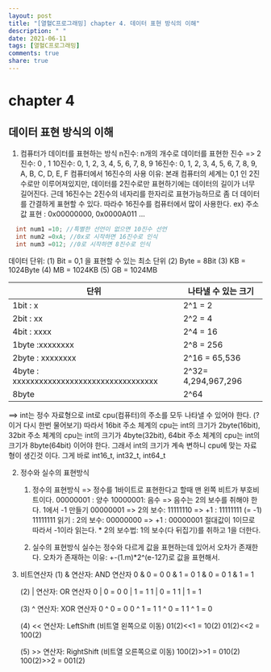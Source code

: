 ```yaml
---
layout: post
title: "[열혈C프로그래밍] chapter 4. 데이터 표현 방식의 이해"
description: " "
date: 2021-06-11
tags: [열혈C프로그래밍]
comments: true
share: true
---
```


# chapter 4
## 데이터 표현 방식의 이해 

1. 컴퓨터가 데이터를 표현하는 방식
  n진수: n개의 개수로 데이터를 표현한 진수
  => 2진수: 0 , 1
     10진수: 0, 1, 2, 3, 4, 5, 6, 7, 8, 9
		 16진수: 0, 1, 2, 3, 4, 5, 6, 7, 8, 9, A, B, C, D, E, F
  컴퓨터에서 16진수의 사용 이유:
  본래 컴퓨터의 세계는 0,1 인 2진수로만 이루어져있지만, 데이터를 2진수로만 표현하기에는
  데이터의 길이가 너무 길어진다. 근데 16진수는 2진수의 네자리를 한자리로 표현가능하므로
  좀 더 데이터를 간결하게 표현할 수 있다. 따라수 16진수를 컴퓨터에서 많이 사용한다.
  ex) 주소값 표현 : 0x00000000, 0x0000A011 ...
```c
  int num1 =10; //특별한 선언이 없으면 10진수 선언
  int num2 =0xA; //0x로 시작하면 16진수로 인식
  int num3 =012; //0로 시작하면 8진수로 인식
```

 데이터 단위:
   (1) Bit = 0,1 을 표현할 수 있는 최소 단위
   (2) Byte = 8Bit
   (3) KB = 1024Byte
   (4) MB = 1024KB
   (5) GB = 1024MB

| 단위 | 나타낼 수 있는 크기|
|------|--------------------|
| 1bit : x |  2^1 = 2|
| 2bit : xx |  2^2 = 4|
| 4bit : xxxx| 2^4 = 16|
| 1byte :xxxxxxxx | 2^8 = 256 |
| 2byte : xxxxxxxx | 2^16 = 65,536|
| 4byte : xxxxxxxxxxxxxxxxxxxxxxxxxxxxxxxxx | 2^32= 4,294,967,296 |
| 8byte  | 2^64 |

==> int는 정수 자료형으로 int로 cpu(컴퓨터)의 주소를 모두 나타낼 수 있어야 한다. (? 이거 다시 한번 물어보기)
따라서 16bit 주소 체계의 cpu는 int의 크기가 2byte(16bit),
       32bit 주소 체계의 cpu는 int의 크기가 4byte(32bit),
       64bit 주소 체계의 cpu는 int의 크기가 8byte(64bit) 이어야 한다. 
       그래서 int의 크기가 계속 변하니 cpu에 맞는 자료형이 생긴것 이다.
       그게 바로 int16_t, int32_t, int64_t


2. 정수와 실수의 표현방식
   1. 정수의 표현방식
			=> 정수를 1바이트로 표현한다고 할때 맨 왼쪽 비트가 부호비트이다. 
			   00000001 : 양수
			   10000001: 음수
		  => 음수는 2의 보수를 취해야 한다.
		     1에서 -1 만들기 00000001 => 2의 보수: 11111110 => +1 : 11111111 (= -1)
		     11111111 읽기 : 2의 보수: 00000000 => +1 : 00000001 절대값이 1이므로  따라서 -1이라 읽는다.
		     * 2의 보수법: 1의 보수(다 뒤집기)를 취하고 1을 더한다.
		     
   2. 실수의 표현방식
      실수는 정수와 다르게 값을 표현하는데 있어서 오차가 존재한다. 
      오차가 존재하는 이유:  +-(1.m)*2^(e-127)로 값을 표현해서.
        
3. 비트연산자
   (1) & 연산자: AND 연산자
      0 & 0 = 0
      0 & 1 = 0
      1 & 0 = 0
      1 & 1 = 1
   
   (2) | 연산자: OR 연산자
      0 | 0 = 0
		  0 | 1 = 1
		  1 | 0 = 1
		  1 | 1 = 1
	 
	 (3) ^ 연산자: XOR 연산자
	    0 ^ 0 = 0
	    0 ^ 1 = 1
	    1 ^ 0 = 1
	    1 ^ 1 = 0
   
   (4) << 연산자: LeftShift (비트열 왼쪽으로 이동)
      01(2)<<1 = 10(2)
      01(2)<<2 = 100(2)
   
   (5) >> 연산자: RightShift (비트열 오른쪽으로 이동)
      100(2)>>1 = 010(2)
      100(2)>>2 = 001(2)


